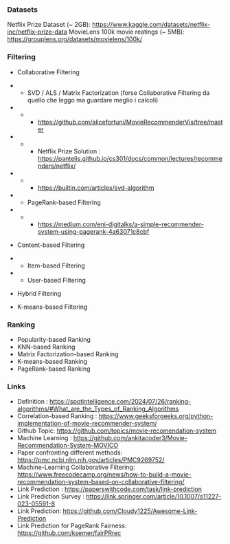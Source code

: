 ### Datasets

Netflix Prize Dataset (~ 2GB): https://www.kaggle.com/datasets/netflix-inc/netflix-prize-data
MovieLens 100k movie reatings (~ 5MB): https://grouplens.org/datasets/movielens/100k/

### Filtering

- Collaborative Filtering
- - SVD / ALS / Matrix Factorization (forse Collaborative Filtering da quello che leggo ma guardare meglio i calcoli)
- - - https://github.com/alicefortuni/MovieRecommenderVis/tree/master
- - - Netflix Prize Solution : https://pantelis.github.io/cs301/docs/common/lectures/recommenders/netflix/
- - - https://builtin.com/articles/svd-algorithm

- - PageRank-based Filtering
- - - https://medium.com/eni-digitalks/a-simple-recommender-system-using-pagerank-4a63071c8cbf
- Content-based Filtering
- - Item-based Filtering
- - User-based Filtering

- Hybrid Filtering

- K-means-based Filtering

### Ranking

- Popularity-based Ranking
- KNN-based Ranking
- Matrix Factorization-based Ranking
- K-means-based Ranking
- PageRank-based Ranking

### Links

- Definition : https://spotintelligence.com/2024/07/26/ranking-algorithms/#What_are_the_Types_of_Ranking_Algorithms
- Correlation-based Ranking : https://www.geeksforgeeks.org/python-implementation-of-movie-recommender-system/
- Github Topic: https://github.com/topics/movie-recomendation-system
- Machine Learning : https://github.com/ankitacoder3/Movie-Recommendation-System-MOVICO
- Paper confronting different methods: https://pmc.ncbi.nlm.nih.gov/articles/PMC9269752/
- Machine-Learning Collaborative Filtering: https://www.freecodecamp.org/news/how-to-build-a-movie-recommendation-system-based-on-collaborative-filtering/
- Link Prediction : https://paperswithcode.com/task/link-prediction
- Link Prediction Survey : https://link.springer.com/article/10.1007/s11227-023-05591-8
- Link Prediction: https://github.com/Cloudy1225/Awesome-Link-Prediction
- Link Prediction for PageRank Fairness: https://github.com/ksemer/fairPRrec